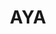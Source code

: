 ---
layout: home

title: AYA
titleTemplate: Android ADB 桌面应用

hero:
  name: "AYA"
  text: "Android ADB 桌面应用"
  tagline: AYA 是一个用于简化对安卓设备操作控制的桌面应用程序，可以看作是 ADB 的图形用户界面。
  actions:
    - theme: brand
      text: 快速上手
      link: /zh/guide/
    - theme: alt
      text: Windows
      link: https://release.liriliri.io/AYA-1.3.0-win-x64.exe
    - theme: alt
      text: macOS
      link: https://release.liriliri.io/AYA-1.3.0-mac-arm64.dmg 
    - theme: alt
      text: Linux
      link: https://release.liriliri.io/AYA-1.3.0-linux-x86_64.AppImage  
  image:
    src: /screenshot.png
    alt: screenshot

features:
  - icon:
      src: /rocket.svg
    title: 开箱即用 
    details: 内置 ADB，下载安装即可使用，无需额外繁琐的操作。
  - icon:
      src: /tools.svg
    title: 功能齐全
    details: 按类别分为多个面板，包括应用管理、性能监控、进程管理等多项功能。
  - icon:
      src: /easy.svg
    title: 简单易用
    details: 全图形化界面，一键操作，不用输入任何命令。
---